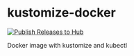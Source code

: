 # kustomize-docker

[![Publish Releases to Hub](https://github.com/slavic-viking/docker-kustomize/actions/workflows/release.yml/badge.svg)](https://github.com/slavic-viking/docker-kustomize/actions/workflows/release.yml)

Docker image with kustomize and kubectl